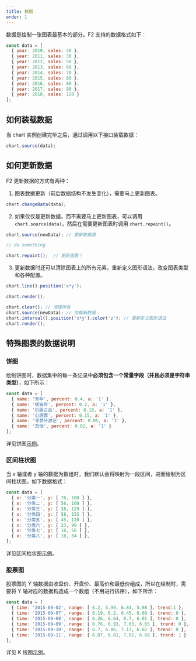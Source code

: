 ```yaml
---
title: 数据
order: 1
---
```


数据是绘制一张图表最基本的部分。F2 支持的数据格式如下：

```javascript
const data = [
  { year: 2010, sales: 40 },
  { year: 2011, sales: 30 },
  { year: 2012, sales: 50 },
  { year: 2013, sales: 60 },
  { year: 2014, sales: 70 },
  { year: 2015, sales: 80 },
  { year: 2016, sales: 80 },
  { year: 2017, sales: 90 },
  { year: 2018, sales: 120 }
];
```

## 如何装载数据

当 chart 实例创建完毕之后，通过调用以下接口装载数据：

```javascript
chart.source(data);
```

## 如何更新数据

F2 更新数据的方式有两种：

1. 图表数据更新（前后数据结构不发生变化），需要马上更新图表。


```javascript
chart.changeData(data);
```

2. 如果仅仅是更新数据，而不需要马上更新图表，可以调用 `chart.source(data)`，然后在需要更新图表时调用 `chart.repaint()`。


```javascript
chart.source(newData); // 更新数据源

// do something

chart.repaint();  // 更新图表！
```

3. 更新数据时还可以清除图表上的所有元素，重新定义图形语法，改变图表类型和各种配置。


```javascript
chart.line().position('x*y');

chart.render();

chart.clear(); // 清理所有
chart.source(newData); // 加载新数据
chart.interval().position('x*y').color('z'); // 重新定义图形语法
chart.render();
```

## 特殊图表的数据说明

### 饼图

绘制饼图时，数据集中的每一条记录中**必须包含一个常量字段（并且必须是字符串类型）**，如下所示：

```javascript
const data = [
  { name: '芳华', percent: 0.4, a: '1' },
  { name: '妖猫传', percent: 0.2, a: '1' },
  { name: '机器之血', percent: 0.18, a: '1' },
  { name: '心理罪', percent: 0.15, a: '1' },
  { name: '寻梦环游记', percent: 0.05, a: '1' },
  { name: '其他', percent: 0.02, a: '1' }
];
```

详见饼图[示例](https://antv.alipay.com/zh-cn/f2/3.x/demo/pie/pie.html)。

### 区间柱状图

当 x 轴或者 y 轴的数据为数组时，我们默认会将映射为一段区间，进而绘制为区间柱状图。如下数据格式：

```javascript
const data = [
  { x: '分类一', y: [ 76, 100 ] },
  { x: '分类二', y: [ 56, 108 ] },
  { x: '分类三', y: [ 38, 129 ] },
  { x: '分类四', y: [ 58, 155 ] },
  { x: '分类五', y: [ 45, 120 ] },
  { x: '分类六', y: [ 23, 99 ] },
  { x: '分类七', y: [ 18, 56 ] },
  { x: '分类八', y: [ 18, 34 ] },
];
```

详见区间柱状图[示例](https://antv.alipay.com/zh-cn/f2/3.x/demo/bar/range-column.html)。

### 股票图

股票图的 Y 轴数据由收盘价、开盘价、最高价和最低价组成，所以在绘制时，需要将 Y 轴对应的数据构造成一个数组（不用进行排序），如下所示：

```javascript
const data = [
  { time: '2015-09-02', range: [ 6.2, 5.99, 6.84, 5.98 ], trend:1 },
  { time: '2015-09-07', range: [ 6.19, 6.2, 6.45, 6.09 ], trend: 0 },
  { time: '2015-09-08', range: [ 6.26, 6.64, 6.7, 6.01 ], trend: 0 },
  { time: '2015-09-09', range: [ 6.76, 6.93, 7.03, 6.65 ], trend: 0 },
  { time: '2015-09-10', range: [ 6.7, 6.86, 7.17, 6.65 ], trend: 0 },
  { time: '2015-09-11', range: [ 6.87, 6.81, 7.01, 6.68 ], trend: 1 }
];
```

详见 K 线图[示例](https://antv.alipay.com/zh-cn/f2/3.x/demo/other/candle.html)。
